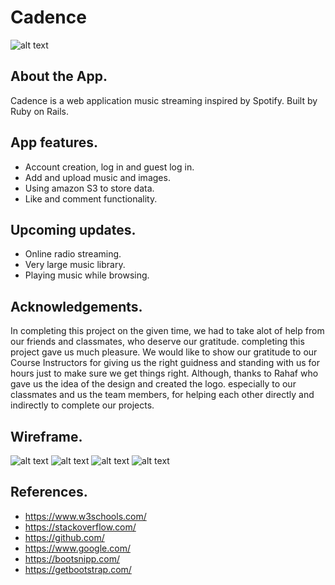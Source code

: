 # Cadence
![alt text](https://i.imgur.com/b5W8VWK.png)

## About the App.
Cadence is a web application music streaming inspired by Spotify. Built by Ruby on Rails.

## App features.
* Account creation, log in and guest log in.
* Add and upload music and images.
* Using amazon S3 to store data.
* Like and comment functionality.

## Upcoming updates.
* Online radio streaming.
* Very large music library.
* Playing music while browsing.

## Acknowledgements.
In completing this project on the given time, we had to take alot of help from our friends and classmates, who deserve our gratitude. completing this project gave us much pleasure. We would like to show our gratitude to our Course Instructors for giving us the right guidness and standing with us for hours just to make sure we get things right. Although, thanks to Rahaf who gave us the idea of the design and created the logo. especially to our classmates and us the team members, for helping each other directly and indirectly to complete our projects. 

## Wireframe.
![alt text](https://i.imgur.com/67BN91T.jpg)
![alt text](https://i.imgur.com/uPOem7a.jpg)
![alt text](https://i.imgur.com/xETKwrE.jpg)
![alt text](https://i.imgur.com/frVOKEZ.jpg)

## References.
- https://www.w3schools.com/
- https://stackoverflow.com/
- https://github.com/
- https://www.google.com/
- https://bootsnipp.com/
- https://getbootstrap.com/
